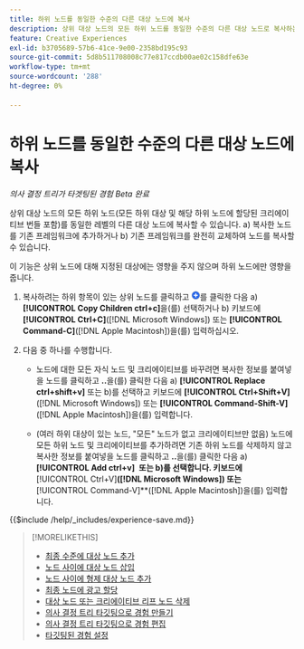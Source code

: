 ```yaml
---
title: 하위 노드를 동일한 수준의 다른 대상 노드에 복사
description: 상위 대상 노드의 모든 하위 노드를 동일한 수준의 다른 대상 노드로 복사하는 방법에 대해 알아봅니다
feature: Creative Experiences
exl-id: b3705689-57b6-41ce-9e00-2358bd195c93
source-git-commit: 5d8b511708008c77e817ccdb00ae02c158dfe63e
workflow-type: tm+mt
source-wordcount: '288'
ht-degree: 0%

---
```


# 하위 노드를 동일한 수준의 다른 대상 노드에 복사

*의사 결정 트리가 타겟팅된 경험*
*Beta 완료*

상위 대상 노드의 모든 하위 노드(모든 하위 대상 및 해당 하위 노드에 할당된 크리에이티브 번들 포함)를 동일한 레벨의 다른 대상 노드에 복사할 수 있습니다. a) 복사한 노드를 기존 프레임워크에 추가하거나 b) 기존 프레임워크를 완전히 교체하여 노드를 복사할 수 있습니다. <!-- Give the main use case or an example to explain. -->

이 기능은 상위 노드에 대해 지정된 대상에는 영향을 주지 않으며 하위 노드에만 영향을 줍니다.

<!-- 1. [ways to get to the decision tree] -->

1. 복사하려는 하위 항목이 있는 상위 노드를 클릭하고 ![추가](/help/creative/assets/add.png "추가")를 클릭한 다음 a\) **[!UICONTROL Copy Children ctrl+c]**&#x200B;을(를) 선택하거나 b\) 키보드에 **[!UICONTROL Ctrl+C]**([!DNL Microsoft Windows]) 또는 **[!UICONTROL Command-C]**([!DNL Apple Macintosh])을(를) 입력하십시오.

1. 다음 중 하나를 수행합니다.

   * 노드에 대한 모든 자식 노드 및 크리에이티브를 바꾸려면 복사한 정보를 붙여넣을 노드를 클릭하고 **..**&#x200B;을(를) 클릭한 다음 a\) **[!UICONTROL Replace ctrl+shift+v]** 또는 b\)를 선택하고 키보드에 **[!UICONTROL Ctrl+Shift+V]**([!DNL Microsoft Windows]) 또는 **[!UICONTROL Command-Shift-V]**([!DNL Apple Macintosh])을(를) 입력합니다.

   * (여러 하위 대상이 있는 노드, &quot;모든&quot; 노드가 없고 크리에이티브만 없음) 노드에 모든 하위 노드 및 크리에이티브를 추가하려면 기존 하위 노드를 삭제하지 않고 복사한 정보를 붙여넣을 노드를 클릭하고 **..**&#x200B;을(를) 클릭한 다음 a\) **[!UICONTROL Add ctrl+v]** **&#x200B; 또는 b\)를 선택합니다. 키보드에 &#x200B;** [!UICONTROL Ctrl+V]&#x200B;**([!DNL Microsoft Windows]) 또는 &#x200B;** [!UICONTROL Command-V]**([!DNL Apple Macintosh])을(를) 입력합니다.

<!--
1. (Optional) To save the experience, click **[!UICONTROL Save]**, and then do the following.
...

These formatted steps are inserted automatically from text in the following file in the _includes folder, which reused in multiple places.
-->

{{$include /help/_includes/experience-save.md}}

>[!MORELIKETHIS]
>
>* [최종 수준에 대상 노드 추가](experience-target-node-add-final.md)
>* [노드 사이에 대상 노드 삽입](experience-target-node-add-inner.md)
>* [노드 사이에 형제 대상 노드 추가](experience-target-node-add-sibling.md)
>* [최종 노드에 광고 할당](experience-assign-creative-bundles.md)
>* [대상 노드 또는 크리에이티브 리프 노드 삭제](/help/creative/experiences/experience-target-node-delete.md)
>* [의사 결정 트리 타깃팅으로 경험 만들기](experience-create-targeting.md)
>* [의사 결정 트리 타깃팅으로 경험 편집](experience-edit-targeting.md)
>* [타깃팅된 경험 설정](experience-settings-targeting.md)
